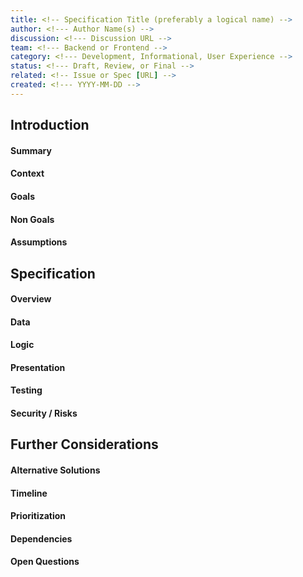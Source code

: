 ```yaml
---
title: <!-- Specification Title (preferably a logical name) -->
author: <!--- Author Name(s) -->
discussion: <!--- Discussion URL -->
team: <!--- Backend or Frontend -->
category: <!--- Development, Informational, User Experience -->
status: <!--- Draft, Review, or Final -->
related: <!-- Issue or Spec [URL] -->
created: <!--- YYYY-MM-DD -->
---
```


## Introduction

#### Summary

<!--- Summary of the spec. Describe what it does -->

#### Context

<!-- Why is this being introduced. Give background and rationale -->

#### Goals

<!--- What is goal this will accomplish -->

#### Non Goals

<!--- What is not to be included with this -->

#### Assumptions

<!-- Conditions and resources that need to be present and accessible for the solution to work as described -->

## Specification

#### Overview

<!--- Describe the solution in detail -->

#### Data

<!-- Data Models / Schemas Requirements -->

#### Logic

<!--- APIs / Pseudocode / Flowcharts / Conditions / Limitations -->

#### Presentation

<!--- UI / UX / Wireframes / Mockups / Design -->

#### Testing

<!--- Testing Requirements -->

#### Security / Risks

<!--- Security / Risks Considerations -->

## Further Considerations

#### Alternative Solutions

<!-- Describe alternative solutions or implementations if any exist -->

#### Timeline

<!--- Estimated timeline to complete / list any milestones -->

#### Prioritization

<!--- How this fits into the roadmap -->

#### Dependencies

<!--- Dependencies on other specs -->

#### Open Questions

<!--- Open questions that need to be answered -->
